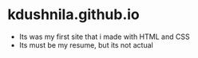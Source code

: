# kdushnila.github.io
- Its was my first site that i made with HTML and CSS
- Its must be my resume, but its not actual
